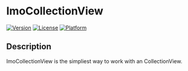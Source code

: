 # ImoCollectionView

[![Version](https://img.shields.io/cocoapods/v/ImoCollectionView.svg?style=flat)](http://cocoadocs.org/docsets/ImoCollectionView)
[![License](https://img.shields.io/cocoapods/l/ImoCollectionView.svg?style=flat)](http://cocoadocs.org/docsets/ImoCollectionView)
[![Platform](https://img.shields.io/cocoapods/p/ImoCollectionView.svg?style=flat)](http://cocoadocs.org/docsets/ImoCollectionView)

## Description

ImoCollectionView is the simpliest way to work with an CollectionView.

